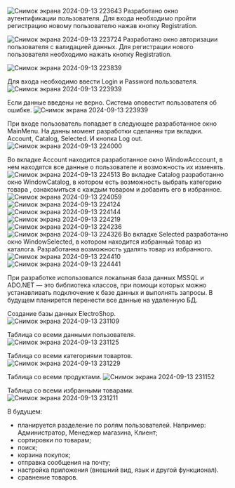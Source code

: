 ![Снимок экрана 2024-09-13 223643](https://github.com/user-attachments/assets/1eba32d7-ffd9-457e-990e-2f9dfd066451)
Разработано окно аутентификации пользователя. Для входа необходимо пройти регистрацию новому пользователю нажав кнопку Registration.

![Снимок экрана 2024-09-13 223724](https://github.com/user-attachments/assets/ccc1687a-c3bf-4869-8570-66ff33570a87)
Разработано окно авторизации пользователя с валидацией данных. Для регистрации нового пользователя необходимо нажать кнопку Registration.

![Снимок экрана 2024-09-13 223839](https://github.com/user-attachments/assets/c886673a-cdcb-4700-81e1-5d6747b239f4)

Для входа необходимо ввести Login и Password пользователя.
![Снимок экрана 2024-09-13 223939](https://github.com/user-attachments/assets/e3e9fc8e-5748-4408-975e-a8420f9a1c65)

Если данные введены не верно. Система оповестит пользователя об ошибке.
![Снимок экрана 2024-09-13 223939](https://github.com/user-attachments/assets/89599fca-8c37-4c6d-9875-9349289480d1)

При входе пользователь попадает в следующее разработанное окно MainMenu. На данны момент разработки сделанны три вкладки. Account, Catalog, Selected. И кнопка Log out.
![Снимок экрана 2024-09-13 224000](https://github.com/user-attachments/assets/47acf35f-ca0c-4289-8810-4c446703d852)

Во вкладке Account находится разработанное окно WindowAcccount, в нем находятся все данные о пользователе и возможность их изменять.
![Снимок экрана 2024-09-13 224513](https://github.com/user-attachments/assets/e6af0372-f77b-4439-98c8-b0d1b5ce03a1)
Во вкладке Catalog разработанно окно WindowCatalog, в котором есть возможность выбрать категорию товара , ознакомиться с каждым товаром и добавить его в избранное.
![Снимок экрана 2024-09-13 224059](https://github.com/user-attachments/assets/e82471e2-b065-4827-86ec-ab883150cbdb)
![Снимок экрана 2024-09-13 224124](https://github.com/user-attachments/assets/f773f3ab-981d-40b0-bd7c-ebdc62585460)
![Снимок экрана 2024-09-13 224144](https://github.com/user-attachments/assets/1d1e1758-252b-4d1c-8240-df66f9decfeb)
![Снимок экрана 2024-09-13 224219](https://github.com/user-attachments/assets/394c4f97-3fcd-4592-8467-b5af644f565c)
![Снимок экрана 2024-09-13 224236](https://github.com/user-attachments/assets/d3f28cce-d0de-4d2e-a8c8-c212b70d599b)
![Снимок экрана 2024-09-13 224326](https://github.com/user-attachments/assets/7f211c15-5726-4ae4-af35-b83705042753)
Во вкладке Selected разработанно окно WindowSelected, в котором находится избранный товар из каталога. Разработанна возможность удалять товар из избранного.
![Снимок экрана 2024-09-13 224410](https://github.com/user-attachments/assets/5d6d6a9c-e49c-4449-ab27-c08df94a144b)
![Снимок экрана 2024-09-13 224441](https://github.com/user-attachments/assets/85839fdc-b91a-456d-9748-881afb97cff9)

При разработке использовался локальная база данных MSSQL и ADO.NET — это библиотека классов, при помощи которых можно устанавливать подключение к базе данных и выполнять запросы. В будущем планирется перенести все данные на удаленную БД.

Создание базы данных ElectroShop.
![Снимок экрана 2024-09-13 231109](https://github.com/user-attachments/assets/2a570905-e134-4c4d-ac4c-352705bd228f)

Таблица со всеми данными пользователя.
![Снимок экрана 2024-09-13 231125](https://github.com/user-attachments/assets/2390e395-0e4d-4f88-85fe-d39337ebb876)

Таблица со всеми категориями товартов.
![Снимок экрана 2024-09-13 231229](https://github.com/user-attachments/assets/9eaeaeb5-8f15-40a5-ae5d-8381a1251ff4)

Таблица со всеми продуктами.
![Снимок экрана 2024-09-13 231152](https://github.com/user-attachments/assets/09531fd4-a31f-4046-8505-caade0602aad)

Таблица со всеми избранными товарами.
![Снимок экрана 2024-09-13 231211](https://github.com/user-attachments/assets/4b1c9525-7f23-4420-8df2-d06ec86e9104)


В будущем:
- планируется разделение по ролям пользователей. Например: Администратор, Менеджер магазина, Клиент;
- сортировки по товарам;
- поиск;
- корзина покупок;
- отправка сообщения на почту;
- настройка приложения (внешний вид, язык и другой функционал).
- сравнение товаров.
